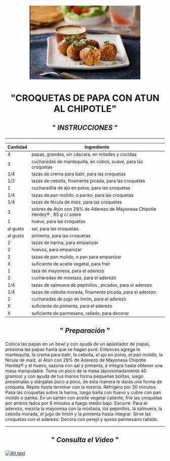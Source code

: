 <p align="center">
<img src="Croquetas.jpg" width="350">
</p>
  
# <p align="center">"**CROQUETAS DE PAPA CON ATUN AL CHIPOTLE**" </p>

## <p align="center"> " *INSTRUCCIONES* " </p>

--------------------------------------------------------------------------  
| Cantidad| Ingrediente                                                   |
| --------| --------------------------------------------------------------|
|  4      | papas, grandes, sin cáscara, en mitades y cocidas             |
|  3      | cucharadas de mantequilla, en cubos, suave, para las croquetas|
|  1/4    | tazas de crema para batir, para las croquetas                 |
|  1/2    | tazas de cebolla, finamente picada, para las croquetas        |
|  1      | cucharadita de ajo en polvo, para las croquetas               |
| 1/4     | tazas de pan molido, o panko, para las croquetas              |
| 1/4     | tazas de fécula de maíz, para las croquetas                   |
| 3       |sobres de Atún con 29% de Aderezo de Mayonesa Chipotle Herdez® , 85 g c/ sobre|
| 1       | huevo, para las croquetas                                     |
| al gusto| sal, para las croquetas                                       |
| al gusto| pimienta, para las croquetas                                  |
| 2       | tazas de harina, para empanizar                               |
| 2 | huevos, para empanizar |
| 2 | tazas de pan molido, o pan para empanizar |
| X | suficiente de aceite vegetal, para freír |
| 1 | taza de mayonesa, para el aderezo |
| 2 | cucharadas de mostaza, para el aderezo |
| 1/4 | tazas de salmuera de pepinillos , picados, para el aderezo | 
| 1/4 | tazas de cebolla morada, finamente picada, para el aderezo |
| 2 | cucharadas de jugo de limón, para el aderezo |
| X | suficiente de pimienta, para el aderezo |
| X | suficiente de parmesano, rallado, para decorar|

## <p align="center"> " *Preparación* " </p>

Coloca las papas en un bowl y con ayuda de un aplastador de papas, presiona las papas hasta que se hagan puré. Entonces agrega la mantequilla, la crema para batir, la cebolla, el ajo en polvo, el pan molido, la fécula de maíz, el Atún con 29% de Aderezo de Mayonesa Chipotle Herdez® y el huevo, sazona con sal y pimienta, e integra hasta obtener una masa manipulable.
Toma un poco de la masa (aproximadamente 40 gramos) y con ayuda de tus manos forma pequeñas bolitas, luego presiónalas y alárgalas poco a poco, de esta manera le darás una forma de croqueta. Repite hasta terminar con la mezcla. Refrigera por 20 minutos.
Pasa las croquetas sobre la harina, luego baña con huevo y cubre con pan molido o panko. En un sartén con aceite vegetal caliente, fríe las croquetas por ambos lados por 6 minutos a fuego medio bajo. Escurre.
Para el aderezo, mezcla la mayonesa con la mostaza, los pepinillos, la salmuera, la cebolla morada, el jugo de limón y la pimienta hasta integrar.
Sirve las croquetas con el aderezo. Decora con perejil y queso parmesano rallado.

--------------------------------------------------------------------------

## <p align="center"> " *Consulta el Video* " </p>

[![Alt text](https://img.youtube.com/vi/6nlmlYf3hEM/0.jpg)](https://www.youtube.com/watch?v=6nlmlYf3hEM)



